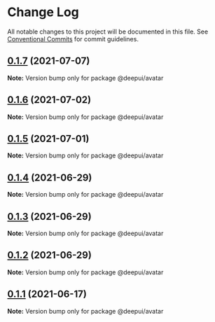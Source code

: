 # Change Log

All notable changes to this project will be documented in this file.
See [Conventional Commits](https://conventionalcommits.org) for commit guidelines.

## [0.1.7](https://github.com/deepecom/deepui/compare/@deepui/avatar@0.1.6...@deepui/avatar@0.1.7) (2021-07-07)

**Note:** Version bump only for package @deepui/avatar





## [0.1.6](https://github.com/deepecom/deepui/compare/@deepui/avatar@0.1.5...@deepui/avatar@0.1.6) (2021-07-02)

**Note:** Version bump only for package @deepui/avatar





## [0.1.5](https://github.com/deepecom/deepui/compare/@deepui/avatar@0.1.4...@deepui/avatar@0.1.5) (2021-07-01)

**Note:** Version bump only for package @deepui/avatar





## [0.1.4](https://github.com/deepecom/deepui/compare/@deepui/avatar@0.1.3...@deepui/avatar@0.1.4) (2021-06-29)

**Note:** Version bump only for package @deepui/avatar





## [0.1.3](https://github.com/deepecom/deepui/compare/@deepui/avatar@0.1.2...@deepui/avatar@0.1.3) (2021-06-29)

**Note:** Version bump only for package @deepui/avatar





## [0.1.2](https://github.com/deepecom/deepui/compare/@deepui/avatar@0.1.1...@deepui/avatar@0.1.2) (2021-06-29)

**Note:** Version bump only for package @deepui/avatar





## [0.1.1](https://github.com/deepecom/deepui/compare/@deepui/avatar@0.1.0...@deepui/avatar@0.1.1) (2021-06-17)

**Note:** Version bump only for package @deepui/avatar
